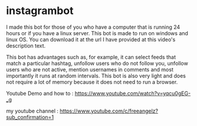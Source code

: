 # instagrambot

I made this bot for those of you who have a computer that is running 24 hours or if you have a linux server. This bot is made to run on windows and linux OS. You can download it at the url I have provided at this video's description text. 

This bot has advantages such as, for example, it can select feeds that match a particular hashtag, unfollow users who do not follow you, unfollow users who are not active, mention usernames in comments and most importantly it runs at random intervals. This bot is also very light and does not require a lot of memory because it does not need to run a browser.

Youtube Demo and how to :
https://www.youtube.com/watch?v=yqcu0gEG-_g

my youtube channel :
https://www.youtube.com/c/freeangelz?sub_confirmation=1
